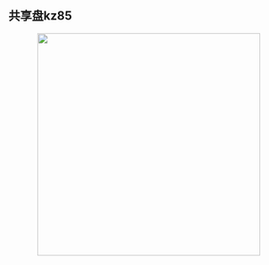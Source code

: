 ## 共享盘kz85


<p align="center"><img src="https://cdn.jsdelivr.net/gh/zb9678/img@main/up1/12.24:17:10:00.png" style="width:400px;"></p>
